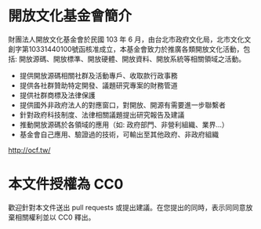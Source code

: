 # 開放文化基金會簡介


財團法人開放文化基金會於民國 103 年 6 月，由台北市政府文化局，北市文化文創字第10331440100號函核准成立，本基金會致力於推廣各類開放文化活動，包括: 開放源碼、開放標準、開放硬體、開放資料、開放系統等相關領域之活動。

* 提供開放源碼相關社群及活動專戶、收取款行政事務
* 提供各社群贊助特定開發、議題研究專案的財務管道
* 提供社群商標及法律保護
* 提供國外非政府法人的對應窗口，對開放、開源有需要進一步聯繫者
* 針對政府科技制度、法律相關議題提出研究報告及建議
* 推動開放源碼於各領域的應用（如: 政府部門、非營利組織、業界…）
* 基金會自己應用、驗證過的技術，可輸出至其他政府、非政府組織

http://ocf.tw/

# 本文件授權為 CC0

歡迎針對本文件送出 pull requests 或提出建議。在您提出的同時，表示同同意放棄相關權利並以 CC0 釋出。
